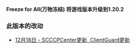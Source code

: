 **Freeze for All(万物冻结) 将游戏版本升级到1.20.2** 
  
### 此版本的改动
* [12月18日 - SCCCPCenter更新, ClientGuard更新](12-18)  
